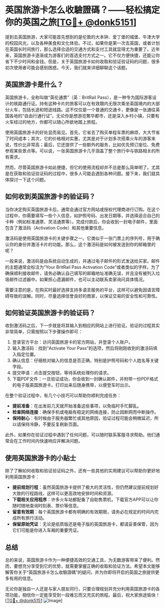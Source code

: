 # 英国旅游卡怎么收驗證碼？——轻松搞定你的英国之旅[[TG💪+ @donk5151](https://t.me/s/donk5151)]

提到去英国旅游，大家可能首先想到的是伦敦的大本钟、爱丁堡的城堡、牛津大学的校园风光，以及各种美食和文化体验。不过，如果你是第一次去英国，或者计划在英国长时间旅行，那么选择合适的交通方式和支付工具就显得尤为重要了。近年来，英国旅游卡逐渐成为游客们的首选支付方式之一。它不仅方便快捷，还能让你省下不少时间和金钱。但是，关于英国旅游卡如何收取和验证验证码的问题，很多初次使用者可能会感到困惑。今天，我们就来详细聊聊这个话题。

## 英国旅游卡是什么？

英国旅游卡，全称叫做“英伦通票”（英：BritRail Pass），是一种专为国际游客设计的铁路通行证。持有这种卡片的旅客可以在有效期内无限次乘坐英国境内的大部分火车，包括长途和短途线路。这不仅仅是一个普通的交通卡，更像是一张通往英国各地的“自由行通行证”。无论你是想游览繁华都市，还是深入乡村小镇，只要有火车经过的地方，你都可以随心所欲地踏上旅程。

使用英国旅游卡的好处显而易见。首先，它省去了购买单程车票的麻烦，大大节省了时间成本；其次，它的价格相对实惠，尤其是对于计划多次搭乘火车的游客来说，性价比非常高；最后，它还提供了一些额外的服务，比如优先预订座位、免费参观某些景点等。可以说，一张英国旅游卡几乎涵盖了整个旅行中与铁路相关的所有需求。

然而，尽管英国旅游卡如此便捷，但它的使用流程却并不总是那么简单明了。尤其是在获取和验证验证码的过程中，很多人可能会遇到各种问题。接下来，我们就具体探讨一下这个问题。

## 如何收到英国旅游卡的验证码？

当你决定购买英国旅游卡后，通常会通过官方网站或授权代理商进行订购。在这个过程中，你需要填写一些个人信息，如护照号码、出发日期等，并选择适合自己的卡种（例如标准通票、灵活通票等）。完成付款后，你会收到一封电子邮件，里面包含了激活码（Activation Code）和其他重要信息。

激活码是使用英国旅游卡的关键步骤之一。它类似于一张门票上的序列号，用于确认你的身份并激活卡片的功能。那么，这个激活码是如何被发送到你的邮箱里的呢？

一般来说，激活码是由系统自动生成的，并通过电子邮件的形式发送给买家。邮件的主题通常会标注为“Your BritRail Pass Activation Code”或者类似的字样。为了确保顺利接收邮件，请务必确认自己填写的邮箱地址准确无误，并且没有被列入垃圾邮件过滤器中。如果担心遗漏邮件，也可以主动联系卖家询问具体情况。

需要注意的是，在购买时最好选择支持多语言服务的平台，这样可以避免因语言障碍导致的误解。同时，尽量选择信誉良好的商家，以保证交易的安全性和可靠性。

## 如何验证英国旅游卡的验证码？

收到激活码之后，下一步就是将其输入到相应的网站上进行验证。验证的过程其实非常简单，只需按照以下步骤操作即可：

1. 登录官方平台：访问英国旅游卡的官方网站，并登录个人账户。
2. 输入激活码：找到“Activate Your Pass”的选项，然后将刚刚收到的激活码填入指定位置。
3. 确认信息：仔细核对输入的信息是否正确，特别是护照号码和个人姓名等关键字段。
4. 提交申请：点击提交按钮，等待系统处理你的请求。
5. 下载PDF文件：一旦验证成功，你会收到一封确认邮件，并附带一份PDF格式的电子版英国旅游卡。打印出来后随身携带，以便登车时出示。

在整个验证过程中，有几个小技巧可以帮助你顺利完成任务：

- **提前准备**：在出发前几天就开始准备这些事项，以免临时手忙脚乱。
- **检查网络连接**：确保手机或电脑有稳定的网络连接，防止因断网而中断操作。
- **保持耐心**：有时候由于服务器繁忙或其他原因，验证过程可能会稍微延迟，所以请保持冷静，不要反复刷新页面。

此外，如果你在验证过程中遇到了任何问题，可以随时联系客服寻求帮助。他们通常会在工作时间内快速响应并解决问题。

## 使用英国旅游卡的小贴士

除了了解如何收取和验证验证码之外，还有一些其他的实用建议可以帮助你更好地利用英国旅游卡：

- **提前规划行程**：虽然英国旅游卡提供了极大的灵活性，但仍然建议提前规划好大致的行程路线，这样可以更高效地安排时间和资源。
- **下载相关应用程序**：许多火车站都配备了自助售票机，下载官方APP可以让你随时随地查询时刻表、票价等信息。
- **留意有效期**：每个英国旅游卡都有明确的有效期限，请务必在规定的时间内完成所有旅行活动。
- **保留原始凭证**：无论是纸质版还是电子版的英国旅游卡，都请妥善保管，因为它们可能是你进入车厢的重要凭证。

## 总结

总的来说，英国旅游卡作为一种便捷高效的交通工具，为无数游客带来了便利。然而，要想充分享受到它的优势，就需要掌握正确的收取和验证方法。希望本文能够解答你关于“英国旅游卡怎么收驗證碼”的疑问，并为你即将开启的英国之旅提供更多有用的信息。

无论你是独自一人还是与家人朋友同行，只要合理规划并充分利用英国旅游卡的各项功能，相信你一定能享受到一段难忘而又充实的旅程。最后，祝大家旅途愉快！[[TG💪+ @donk5151](https://t.me/s/donk5151) ![Image](https://i.postimg.cc/rwNCRYN7/Snipaste-2025-04-30-17-27-05.png)]
